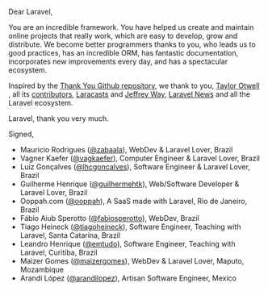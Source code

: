 Dear Laravel,

You are an incredible framework. You have helped us create and maintain online projects that really work, which are easy to develop, grow and distribute. We become better programmers thanks to you, who leads us to good practices, has an incredible ORM, has fantastic documentation, incorporates new improvements every day, and has a spectacular ecosystem.

Inspired by the [Thank You Github repository](https://github.com/thank-you-github/thank-you-github), we thank to you, [Taylor Otwell](https://github.com/taylorotwell) , all its [contributors](https://github.com/laravel/framework/graphs/contributors), [Laracasts](http://laracasts.com) and [Jeffrey Way](https://github.com/JeffreyWay), [Laravel News](http://laravel-news.com) and all the Laravel ecosystem.

Laravel, thank you very much.

Signed,

* Mauricio Rodrigues ([@zabaala](https://github.com/zabaala)), WebDev & Laravel Lover, Brazil
* Vagner Kaefer ([@vagkaefer](https://github.com/vagkaefer)), Computer Engineer & Laravel Lover, Brazil
* Luiz Gonçalves ([@lhcgoncalves](https://github.com/lhcgoncalves)), Software Engineer & Laravel Lover, Brazil
* Guilherme Henrique ([@guilhermehtk](https://github.com/guilhermehtk)), Web/Software Developer & Laravel Lover, Brazil
* Ooppah.com ([@ooppah](https://github.com/ooppah)), A SaaS made with Laravel, Rio de Janeiro, Brazil
* Fábio Aiub Sperotto ([@fabiosperotto](https://github.com/fabiosperotto)), WebDev, Brazil
* Tiago Heineck ([@tiagoheineck](https://github.com/tiagoheineck)), Software Engineer, Teaching with Laravel, Santa Catarina, Brazil
* Leandro Henrique ([@emtudo](https://github.com/emtudo)), Software Engineer, Teaching with Laravel, Curitiba, Brazil
* Maizer Gomes ([@maizergomes](https://github.com/MaizerGomes)), WebDev & Laravel Lover, Maputo, Mozambique
* Arandi López ([@arandilopez](https://github.com/arandilopez)), Artisan Software Engineer, Mexico
